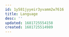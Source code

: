 ```yaml
---
id: 1y581jyyeir3yvamm2w7616
title: Language
desc: ''
updated: 1681725554158
created: 1681725514989
---
```

